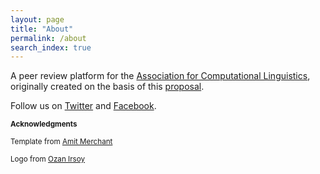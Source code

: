 ```yaml
---
layout: page
title: "About"
permalink: /about
search_index: true
---
```


A peer review platform for the [Association for Computational Linguistics](https://aclweb.org), originally created on the basis of this [proposal](https://www.aclweb.org/adminwiki/index.php?title=ACL_Rolling_Review_Proposal).

Follow us on [Twitter](https://twitter.com/ReviewAcl) and [Facebook](https://www.facebook.com/aclrollingreview).


<sub><b>Acknowledgments</b></sub>

<sub>Template from [Amit Merchant](https://github.com/amitmerchant1990/reverie)</sub>

<sub>Logo from [Ozan Irsoy](https://github.com/oir)</sub>

